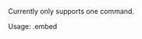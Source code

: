 Currently only supports one command.

Usage: .embed <title>:<description>
Allows to create a very simple embed. Currently requires both options.
